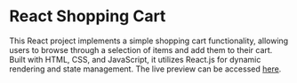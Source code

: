 <!DOCTYPE html>
<html lang="en">
<head>
    <meta charset="UTF-8">
    <meta name="viewport" content="width=device-width, initial-scale=1.0">
    
</head>
<body>
    <h1>React Shopping Cart</h1>
    <p>
        This React project implements a simple shopping cart functionality, allowing users to browse through a selection of items and add them to their cart.
        Built with HTML, CSS, and JavaScript, it utilizes React.js for dynamic rendering and state management. 
        The live preview can be accessed <a href="https://dashing-paletas-9768f2.netlify.app/">here</a>.
    </p>
</body>
</html>
